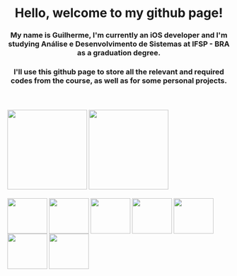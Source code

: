 <header>
   <h1> Hello, welcome to my github page!</h1>
   <h3> My name is Guilherme, I'm currently an iOS developer and I'm studying Análise e Desenvolvimento de Sistemas at IFSP - BRA as a graduation degree.</h3>
   <h3> I'll use this github page to store all the relevant and required codes from the course, as well as for some personal projects.</h3>
</header>

##

<div>
   <img height= "180em" src = "https://github-readme-stats.vercel.app/api?username=stringkaori&show_icons=true&theme=material-palenight"/>
   <img height= "180em" src = "https://github-readme-stats.vercel.app/api/top-langs/?username=stringkaori&theme=material-palenight&hide_progress=true"/>
</div>

<div style="display: inline_block"><br>
   <img align="center" height="80" width="90" src="https://cdn.jsdelivr.net/gh/devicons/devicon/icons/swift/swift-original.svg"/>
   <img align="center" height="80" width="90" src="https://cdn.jsdelivr.net/gh/devicons/devicon/icons/ruby/ruby-original.svg"/>
   <img align="center" height="80" width="90" src="https://cdn.jsdelivr.net/gh/devicons/devicon/icons/python/python-original.svg"/>
   <img align="center" height="80" width="90" src="https://cdn.jsdelivr.net/gh/devicons/devicon/icons/git/git-original.svg"/>
   <img align="center" height="80" width="90" src="https://cdn.jsdelivr.net/gh/devicons/devicon/icons/html5/html5-original-wordmark.svg"/>
   <img align="center" height="80" width="90" src="https://cdn.jsdelivr.net/gh/devicons/devicon/icons/css3/css3-original-wordmark.svg"/>
   <img align="center" height="80" width="90" src="https://cdn.jsdelivr.net/gh/devicons/devicon/icons/javascript/javascript-original.svg"/>
</div>
